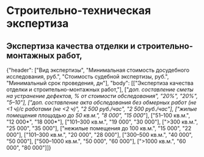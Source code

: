 # Строительно-техническая экспертиза
## Экспертиза качества отделки и строительно-монтажных работ,
{"header": ["Вид экспертизы", "Минимальная стоимость досудебного исследования, руб.", "Стоимость судебной экспертизы, руб.", "Минимальный срок проведения, дн"], "body": [["Экспертиза качества отделки и строительно-монтажных работ,"], ["*доп. составление сметы на устранение дефектов, % от стоимости обследования", "20%", "20%", "5–10"], ["*доп. составление акта обследования без обмерных работ (не <1 ч)/с работами (не <2 ч)", "2 500 руб./час", "2 500 руб./час"], ["жилые помещения площадью до 50 кв.м.", "8 000*", "15 000*"], ["51–100 кв.м.", "12 000*", "18 000*"], ["101–300 кв.м.", "19 000", "30 000"], [">300 кв.м.", "25 000", "35 000"], ["нежилые помещения до 100 кв.м.", "15 000", "22 000"], ["101–300 кв.м.", "20 000", "28 000"], ["300–500 кв.м.", "40 000", "50 000"], ["500–1000 кв.м.", "50 000", "60 000"], [">1000 кв.м.", "60 000", "80 000"]]}

